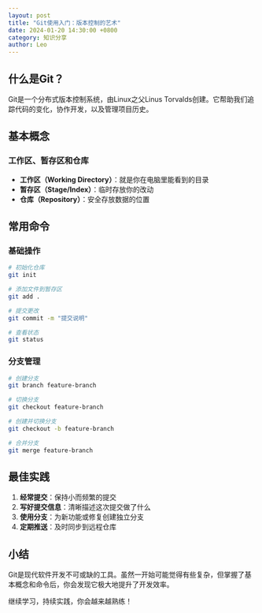 ```yaml
---
layout: post
title: "Git使用入门：版本控制的艺术"
date: 2024-01-20 14:30:00 +0800
category: 知识分享
author: Leo
---
```


## 什么是Git？

Git是一个分布式版本控制系统，由Linux之父Linus Torvalds创建。它帮助我们追踪代码的变化，协作开发，以及管理项目历史。

## 基本概念

### 工作区、暂存区和仓库

- **工作区（Working Directory）**：就是你在电脑里能看到的目录
- **暂存区（Stage/Index）**：临时存放你的改动
- **仓库（Repository）**：安全存放数据的位置

## 常用命令

### 基础操作

```bash
# 初始化仓库
git init

# 添加文件到暂存区
git add .

# 提交更改
git commit -m "提交说明"

# 查看状态
git status
```

### 分支管理

```bash
# 创建分支
git branch feature-branch

# 切换分支
git checkout feature-branch

# 创建并切换分支
git checkout -b feature-branch

# 合并分支
git merge feature-branch
```

## 最佳实践

1. **经常提交**：保持小而频繁的提交
2. **写好提交信息**：清晰描述这次提交做了什么
3. **使用分支**：为新功能或修复创建独立分支
4. **定期推送**：及时同步到远程仓库

## 小结

Git是现代软件开发不可或缺的工具。虽然一开始可能觉得有些复杂，但掌握了基本概念和命令后，你会发现它极大地提升了开发效率。

继续学习，持续实践，你会越来越熟练！
